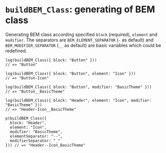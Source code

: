 # `buildBEM_Class`: generating of BEM class

Generating BEM class according specified `block` (required), `element` and `modifier`.
The separators are `BEM_ELEMENT_SEPARATOR` (`-` as default) and `BEM_MODIFIER_SEPARATOR` (`__` as default) are 
basic variables which could be redefined.


```stylus
log(buildBEM_Class({ block: "Button" })) 
// => "Button"

log(buildBEM_Class({ block: "Button", element: "Icon" })) 
// => "Button-Icon"

log(buildBEM_Class({ block: "Button", modifier: "BasicTheme" })) 
// => "Button__BasicTheme"

log(buildBEM_Class({ block: "Header", element: "Icon", modifier: "BasicTheme" })) 
// => "Header-Icon__BasicTheme"

p(buildBEM_Class({
  block: "Header",
  element: "Icon",
  modifier: "BasicTheme",
  elementSeparator: "--",
  modifierSeparator: "_"
})) // => "Header--Icon_BasicTheme"
```

